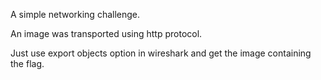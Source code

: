 A simple networking challenge.

An image was transported using http protocol.

Just use export objects option in wireshark and get the image containing the flag.


